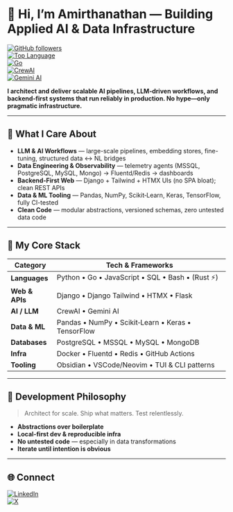 # 👋 Hi, I’m Amirthanathan — Building Applied AI & Data Infrastructure

[![GitHub followers](https://img.shields.io/badge/Followers-—?style=for-the-badge&logo=github)](https://github.com/Amirth24?tab=followers)  
[![Top Language](https://img.shields.io/badge/Top%20Lang-Python-blue?style=for-the-badge&logo=python)](https://github.com/Amirth24)  
[![Go](https://img.shields.io/badge/-Go-00ADD8?style=for-the-badge&logo=go&logoColor=white)](https://golang.org)  
[![CrewAI](https://img.shields.io/badge/-CrewAI-4A90E2?style=for-the-badge&logo=custom&logoColor=fff)]()  
[![Gemini AI](https://img.shields.io/badge/-Gemini%20AI-886FBF?style=for-the-badge&logo=google-gemini&logoColor=white)]()

**I architect and deliver scalable AI pipelines, LLM‑driven workflows, and backend‑first systems that run reliably in production. No hype—only pragmatic infrastructure.**

---

## 🎯 What I Care About

- **LLM & AI Workflows** — large-scale pipelines, embedding stores, fine-tuning, structured data ↔️ NL bridges  
- **Data Engineering & Observability** — telemetry agents (MSSQL, PostgreSQL, MySQL, Mongo) → Fluentd/Redis → dashboards  
- **Backend‑First Web** — Django + Tailwind + HTMX UIs (no SPA bloat); clean REST APIs  
- **Data & ML Tooling** — Pandas, NumPy, Scikit‑Learn, Keras, TensorFlow, fully CI-tested  
- **Clean Code** — modular abstractions, versioned schemas, zero untested data code  

---

## 🔧 My Core Stack

| Category         | Tech & Frameworks                                |
|------------------|--------------------------------------------------|
| **Languages**    | Python • Go • JavaScript • SQL • Bash • (Rust ⚡) |
| **Web & APIs**   | Django • Django Tailwind • HTMX • Flask          |
| **AI / LLM**     | CrewAI • Gemini AI                               |
| **Data & ML**    | Pandas • NumPy • Scikit‑Learn • Keras • TensorFlow |
| **Databases**    | PostgreSQL • MSSQL • MySQL • MongoDB             |
| **Infra**        | Docker • Fluentd • Redis • GitHub Actions        |
| **Tooling**      | Obsidian • VSCode/Neovim • TUI & CLI patterns    |

---

## 🧠 Development Philosophy

> Architect for scale. Ship what matters. Test relentlessly.

- **Abstractions over boilerplate**  
- **Local-first dev & reproducible infra**  
- **No untested code** — especially in data transformations  
- **Iterate until intention is obvious**

---

## 🌐 Connect

[![LinkedIn](https://img.shields.io/badge/LinkedIn-%230077B5.svg?logo=linkedin&logoColor=white&style=for-the-badge)](https://linkedin.com/in/amirth24)  
[![X](https://img.shields.io/badge/X-%231DA1F2.svg?logo=x&logoColor=white&style=for-the-badge)](https://twitter.com/Amirth24330)

<!--  
  This README is designed to remain stable.  
  For real-time updates on projects, refer to individual repos.  
-->
